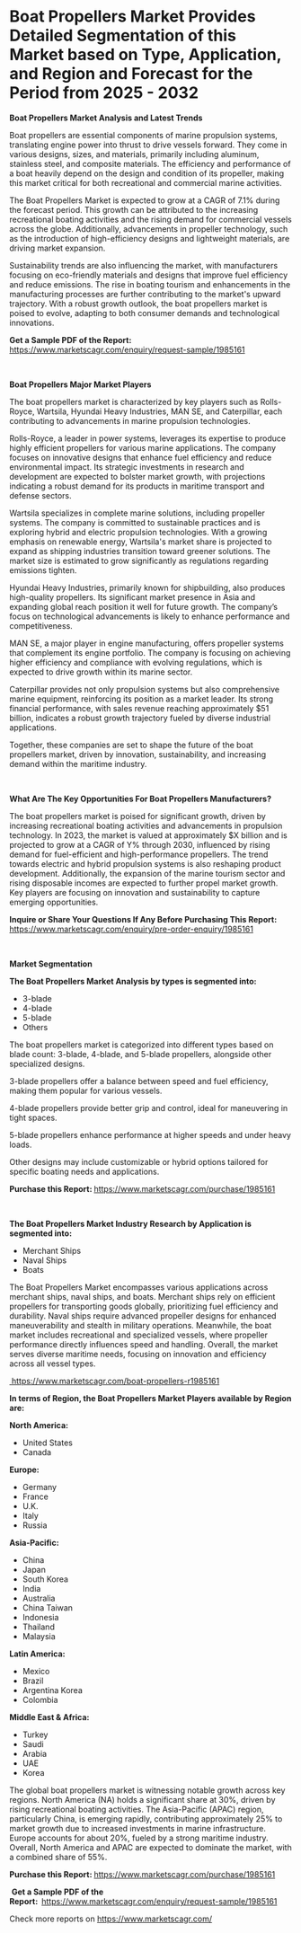 <p><h1>Boat Propellers Market Provides Detailed Segmentation of this Market based on Type, Application, and Region and Forecast for the Period from 2025 - 2032</h1></p><p><strong>Boat Propellers Market Analysis and Latest Trends</strong></p>
<p><p>Boat propellers are essential components of marine propulsion systems, translating engine power into thrust to drive vessels forward. They come in various designs, sizes, and materials, primarily including aluminum, stainless steel, and composite materials. The efficiency and performance of a boat heavily depend on the design and condition of its propeller, making this market critical for both recreational and commercial marine activities.</p><p>The Boat Propellers Market is expected to grow at a CAGR of 7.1% during the forecast period. This growth can be attributed to the increasing recreational boating activities and the rising demand for commercial vessels across the globe. Additionally, advancements in propeller technology, such as the introduction of high-efficiency designs and lightweight materials, are driving market expansion. </p><p>Sustainability trends are also influencing the market, with manufacturers focusing on eco-friendly materials and designs that improve fuel efficiency and reduce emissions. The rise in boating tourism and enhancements in the manufacturing processes are further contributing to the market's upward trajectory. With a robust growth outlook, the boat propellers market is poised to evolve, adapting to both consumer demands and technological innovations.</p></p>
<p><strong>Get a Sample PDF of the Report:&nbsp;</strong> <a href="https://www.marketscagr.com/enquiry/request-sample/1985161?utm_campaign=2208&utm_medium=2&utm_source=Github&utm_content=ia&utm_term=19022025&utm_id=boat-propellers">https://www.marketscagr.com/enquiry/request-sample/1985161</a></p>
<p>&nbsp;</p>
<p><strong>Boat Propellers Major Market Players</strong></p>
<p><p>The boat propellers market is characterized by key players such as Rolls-Royce, Wartsila, Hyundai Heavy Industries, MAN SE, and Caterpillar, each contributing to advancements in marine propulsion technologies. </p><p>Rolls-Royce, a leader in power systems, leverages its expertise to produce highly efficient propellers for various marine applications. The company focuses on innovative designs that enhance fuel efficiency and reduce environmental impact. Its strategic investments in research and development are expected to bolster market growth, with projections indicating a robust demand for its products in maritime transport and defense sectors.</p><p>Wartsila specializes in complete marine solutions, including propeller systems. The company is committed to sustainable practices and is exploring hybrid and electric propulsion technologies. With a growing emphasis on renewable energy, Wartsila's market share is projected to expand as shipping industries transition toward greener solutions. The market size is estimated to grow significantly as regulations regarding emissions tighten.</p><p>Hyundai Heavy Industries, primarily known for shipbuilding, also produces high-quality propellers. Its significant market presence in Asia and expanding global reach position it well for future growth. The company’s focus on technological advancements is likely to enhance performance and competitiveness.</p><p>MAN SE, a major player in engine manufacturing, offers propeller systems that complement its engine portfolio. The company is focusing on achieving higher efficiency and compliance with evolving regulations, which is expected to drive growth within its marine sector.</p><p>Caterpillar provides not only propulsion systems but also comprehensive marine equipment, reinforcing its position as a market leader. Its strong financial performance, with sales revenue reaching approximately $51 billion, indicates a robust growth trajectory fueled by diverse industrial applications.</p><p>Together, these companies are set to shape the future of the boat propellers market, driven by innovation, sustainability, and increasing demand within the maritime industry.</p></p>
<p>&nbsp;</p>
<p><strong>What Are The Key Opportunities For Boat Propellers Manufacturers?</strong></p>
<p><p>The boat propellers market is poised for significant growth, driven by increasing recreational boating activities and advancements in propulsion technology. In 2023, the market is valued at approximately $X billion and is projected to grow at a CAGR of Y% through 2030, influenced by rising demand for fuel-efficient and high-performance propellers. The trend towards electric and hybrid propulsion systems is also reshaping product development. Additionally, the expansion of the marine tourism sector and rising disposable incomes are expected to further propel market growth. Key players are focusing on innovation and sustainability to capture emerging opportunities.</p></p>
<p><strong>Inquire or Share Your Questions If Any Before Purchasing This Report:</strong> <a href="https://www.marketscagr.com/enquiry/pre-order-enquiry/1985161?utm_campaign=2208&utm_medium=2&utm_source=Github&utm_content=ia&utm_term=19022025&utm_id=boat-propellers">https://www.marketscagr.com/enquiry/pre-order-enquiry/1985161</a></p>
<p>&nbsp;</p>
<p><strong>Market Segmentation</strong></p>
<p><strong>The Boat Propellers Market Analysis by types is segmented into:</strong></p>
<p><ul><li>3-blade</li><li>4-blade</li><li>5-blade</li><li>Others</li></ul></p>
<p><p>The boat propellers market is categorized into different types based on blade count: 3-blade, 4-blade, and 5-blade propellers, alongside other specialized designs. </p><p>3-blade propellers offer a balance between speed and fuel efficiency, making them popular for various vessels. </p><p>4-blade propellers provide better grip and control, ideal for maneuvering in tight spaces. </p><p>5-blade propellers enhance performance at higher speeds and under heavy loads. </p><p>Other designs may include customizable or hybrid options tailored for specific boating needs and applications.</p></p>
<p><strong>Purchase this Report:&nbsp;</strong><a href="https://www.marketscagr.com/purchase/1985161?utm_campaign=2208&utm_medium=2&utm_source=Github&utm_content=ia&utm_term=19022025&utm_id=boat-propellers">https://www.marketscagr.com/purchase/1985161</a></p>
<p>&nbsp;</p>
<p><strong>The Boat Propellers Market Industry Research by Application is segmented into:</strong></p>
<p><ul><li>Merchant Ships</li><li>Naval Ships</li><li>Boats</li></ul></p>
<p><p>The Boat Propellers Market encompasses various applications across merchant ships, naval ships, and boats. Merchant ships rely on efficient propellers for transporting goods globally, prioritizing fuel efficiency and durability. Naval ships require advanced propeller designs for enhanced maneuverability and stealth in military operations. Meanwhile, the boat market includes recreational and specialized vessels, where propeller performance directly influences speed and handling. Overall, the market serves diverse maritime needs, focusing on innovation and efficiency across all vessel types.</p></p>
<p><a href="https://www.marketscagr.com/boat-propellers-r1985161?utm_campaign=2208&utm_medium=2&utm_source=Github&utm_content=ia&utm_term=19022025&utm_id=boat-propellers">&nbsp;https://www.marketscagr.com/boat-propellers-r1985161</a></p>
<p><strong>In terms of Region, the Boat Propellers Market Players available by Region are:</strong></p>
<p>
    <p> <strong> North America: </strong>
        <ul>
            <li>United States</li>
            <li>Canada</li>
        </ul>
        </p> 
    <p> <strong> Europe: </strong>
        <ul>
            <li>Germany</li>
            <li>France</li>
            <li>U.K.</li>
            <li>Italy</li>
            <li>Russia</li>
        </ul>
        </p> 
    <p> <strong> Asia-Pacific: </strong>
        <ul>
            <li>China</li>
            <li>Japan</li>
            <li>South Korea</li>
            <li>India</li>
            <li>Australia</li>
            <li>China Taiwan</li>
            <li>Indonesia</li>
            <li>Thailand</li>
            <li>Malaysia</li>
        </ul>
        </p> 
    <p> <strong> Latin America: </strong>
        <ul>
            <li>Mexico</li>
            <li>Brazil</li>
            <li>Argentina Korea</li>
            <li>Colombia</li>
        </ul>
        </p> 
    <p> <strong> Middle East & Africa: </strong>
        <ul>
            <li>Turkey</li>
            <li>Saudi</li>
            <li>Arabia</li>
            <li>UAE</li>
            <li>Korea</li>
        </ul>
    </p>
    </p>
<p><p>The global boat propellers market is witnessing notable growth across key regions. North America (NA) holds a significant share at 30%, driven by rising recreational boating activities. The Asia-Pacific (APAC) region, particularly China, is emerging rapidly, contributing approximately 25% to market growth due to increased investments in marine infrastructure. Europe accounts for about 20%, fueled by a strong maritime industry. Overall, North America and APAC are expected to dominate the market, with a combined share of 55%.</p></p>
<p><strong>Purchase this Report: </strong><a href="https://www.marketscagr.com/purchase/1985161?utm_campaign=2208&utm_medium=2&utm_source=Github&utm_content=ia&utm_term=19022025&utm_id=boat-propellers">https://www.marketscagr.com/purchase/1985161</a></p>
<p>&nbsp;<strong>Get a Sample PDF of the Report:&nbsp;&nbsp;</strong><a href="https://www.marketscagr.com/enquiry/request-sample/1985161?utm_campaign=2208&utm_medium=2&utm_source=Github&utm_content=ia&utm_term=19022025&utm_id=boat-propellers">https://www.marketscagr.com/enquiry/request-sample/1985161</a></p>
<p><strong></strong></p>
<p>Check more reports on <a href="https://www.marketscagr.com/?utm_campaign=2208&utm_medium=2&utm_source=Github&utm_content=ia&utm_term=19022025&utm_id=boat-propellers">https://www.marketscagr.com/</a></p>